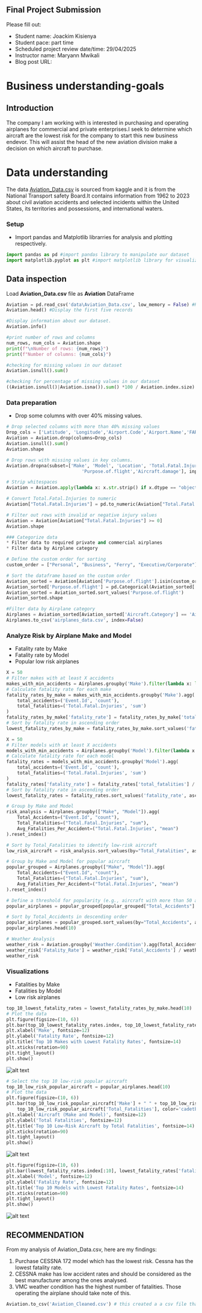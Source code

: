 ## Final Project Submission

Please fill out:
* Student name: Joackim Kisienya
* Student pace: part time 
* Scheduled project review date/time: 29/04/2025
* Instructor name: Maryann Mwikali
* Blog post URL:


# Business understanding-goals
## Introduction
The company I am working with is interested in purchasing and operating airplanes for commercial and private enterprises.I seek  to determine which aircraft are the lowest risk for the company to start this new business endevor. This will assist the head of the new aviation division make a decision on which aircraft to purchase.

# Data understanding
The data [Aviation_Data.csv](https://www.kaggle.com/datasets/khsamaha/aviation-accident-database-synopses) is sourced from kaggle and it is from the National Transport safety Board.It contains information from 1962 to 2023 about civil aviation accidents and selected incidents within the United States, its territories and possessions, and international waters.

### Setup
* Import pandas and Matplotlib librarries for analysis and plotting respectively.
```python
import pandas as pd #import pandas library to manipulate our dataset
import matplotlib.pyplot as plt #import matplotlib library for visualizations
```
## Data inspection
Load **Aviation_Data.csv** file as **Aviation** DataFrame
```python
Aviation = pd.read_csv('data\Aviation_Data.csv', low_memory = False) #Reading Aviation_Data.csv into a DataFrame 
Aviation.head() #Display the first five records
```
```python
#Display information about our dataset.
Aviation.info()
```
```python
#print number of rows and columns
num_rows, num_cols = Aviation.shape
print(f"\nNumber of rows: {num_rows}")
print(f"Number of columns: {num_cols}")
```
```python
#checking for missing values in our dataset
Aviation.isnull().sum()
```
```python
#checking for percentage of missing values in our dataset
((Aviation.isnull()|Aviation.isna()).sum() *100 / Aviation.index.size).round(2)
```
### Data preparation
* Drop some columns with over 40% missing values.

```python
# Drop selected columns with more than 40% missing values
Drop_cols = ['Latitude', 'Longitude','Airport.Code','Airport.Name','FAR.Description', 'Schedule', 'Air.carrier']
Aviation = Aviation.drop(columns=Drop_cols)
Aviation.isnull().sum()
Aviation.shape
```
```python
# Drop rows with missing values in key columns.
Aviation.dropna(subset=['Make', 'Model', 'Location', 'Total.Fatal.Injuries', 'Aircraft.Category','Weather.Condition',
                            'Purpose.of.flight','Aircraft.damage'], inplace=True)
```
```python
# Strip whitespaces
Aviation = Aviation.apply(lambda x: x.str.strip() if x.dtype == "object" else x)
```
```python
# Convert Total.Fatal.Injuries to numeric
Aviation["Total.Fatal.Injuries"] = pd.to_numeric(Aviation["Total.Fatal.Injuries"], errors="coerce")
```
```python
# Filter out rows with invalid or negative injury values
Aviation = Aviation[Aviation["Total.Fatal.Injuries"] >= 0]
Aviation.shape
```
```python
### Categorize data
* Filter data to required private and commercial airplanes
* Filter data by Airplane category
```
```python
# Define the custom order for sorting
custom_order = ["Personal", "Business", "Ferry", "Executive/Corporate"]
```
```python
# Sort the dataframe based on the custom order
Aviation_sorted = Aviation[Aviation['Purpose.of.flight'].isin(custom_order)].copy()
Aviation_sorted['Purpose.of.flight'] = pd.Categorical(Aviation_sorted['Purpose.of.flight'], categories=custom_order, ordered=True)
Aviation_sorted = Aviation_sorted.sort_values('Purpose.of.flight')
Aviation_sorted.shape
```
```python
#Filter data by Airplane category
Airplanes = Aviation_sorted[Aviation_sorted['Aircraft.Category'] == 'Airplane']
Airplanes.to_csv('airplanes_data.csv', index=False)
```
### Analyze Risk by Airplane Make and Model
* Fatality rate by Make
* Fatality rate by Model
* Popular low risk airplanes

```python
X = 50
# Filter makes with at least X accidents
makes_with_min_accidents = Airplanes.groupby('Make').filter(lambda x: len(x) >= X)
# Calculate fatality rate for each make
fatality_rates_by_make = makes_with_min_accidents.groupby('Make').agg(
    total_accidents=('Event.Id', 'count'),
    total_fatalities=('Total.Fatal.Injuries', 'sum')
)
fatality_rates_by_make['fatality_rate'] = fatality_rates_by_make['total_fatalities'] / fatality_rates_by_make['total_accidents']
# Sort by fatality rate in ascending order
lowest_fatality_rates_by_make = fatality_rates_by_make.sort_values('fatality_rate', ascending=True)
```
```python
X = 50
# Filter models with at least X accidents
models_with_min_accidents = Airplanes.groupby('Model').filter(lambda x: len(x) >= X)
# Calculate fatality rate for each model
fatality_rates = models_with_min_accidents.groupby('Model').agg(
    total_accidents=('Event.Id', 'count'),
    total_fatalities=('Total.Fatal.Injuries', 'sum')
)
fatality_rates['fatality_rate'] = fatality_rates['total_fatalities'] / fatality_rates['total_accidents']
# Sort by fatality rate in ascending order
lowest_fatality_rates = fatality_rates.sort_values('fatality_rate', ascending=True)
```
```python
# Group by Make and Model
risk_analysis = Airplanes.groupby(["Make", "Model"]).agg(
    Total_Accidents=("Event.Id", "count"),
    Total_Fatalities=("Total.Fatal.Injuries", "sum"),
    Avg_Fatalities_Per_Accident=("Total.Fatal.Injuries", "mean")
).reset_index()
```
```python
# Sort by Total_Fatalities to identify low-risk aircraft
low_risk_aircraft = risk_analysis.sort_values(by="Total_Fatalities", ascending=True)
```
```python
# Group by Make and Model for popular aircraft
popular_grouped = Airplanes.groupby(["Make", "Model"]).agg(
    Total_Accidents=("Event.Id", "count"),
    Total_Fatalities=("Total.Fatal.Injuries", "sum"),
    Avg_Fatalities_Per_Accident=("Total.Fatal.Injuries", "mean")
).reset_index()
```
```python
# Define a threshold for popularity (e.g., aircraft with more than 50 accidents)
popular_airplanes = popular_grouped[popular_grouped["Total_Accidents"] > 50]
```
```python
# Sort by Total_Accidents in descending order
popular_airplanes = popular_grouped.sort_values(by="Total_Accidents", ascending=False)
popular_airplanes.head(10)
```
```python
# Weather Analysis
weather_risk = Aviation.groupby('Weather.Condition').agg(Total_Accidents=('Event.Date', 'count'),Fatal_Accidents=('Total.Fatal.Injuries', lambda x: (x > 0).sum())).reset_index()
weather_risk['Fatality_Rate'] = weather_risk['Fatal_Accidents'] / weather_risk['Total_Accidents']
weather_risk
```

### Visualizations
* Fatalities by Make
* Fatalities by Model
* Low risk airplanes

```python
top_10_lowest_fatality_rates = lowest_fatality_rates_by_make.head(10)
# Plot the data
plt.figure(figsize=(10, 6))
plt.bar(top_10_lowest_fatality_rates.index, top_10_lowest_fatality_rates['fatality_rate'], color='indigo')
plt.xlabel('Make', fontsize=12)
plt.ylabel('Fatality Rate', fontsize=12)
plt.title('Top 10 Makes with Lowest Fatality Rates', fontsize=14)
plt.xticks(rotation=90)
plt.tight_layout()
plt.show()
```






![alt text](image-1.png)







```python
# Select the top 10 low-risk popular aircraft 
top_10_low_risk_popular_aircraft = popular_airplanes.head(10)
# Plot the data
plt.figure(figsize=(10, 6))
plt.bar(top_10_low_risk_popular_aircraft['Make'] + " " + top_10_low_risk_popular_aircraft['Model'], 
    top_10_low_risk_popular_aircraft['Total_Fatalities'], color='cadetblue')
plt.xlabel('Aircraft (Make and Model)', fontsize=12)
plt.ylabel('Total Fatalities', fontsize=12)
plt.title('Top 10 Low-Risk Aircraft by Total Fatalities', fontsize=14)
plt.xticks(rotation=90)
plt.tight_layout()
plt.show()
```




![alt text](image-2.png)







```python
plt.figure(figsize=(10, 6))
plt.bar(lowest_fatality_rates.index[:10], lowest_fatality_rates['fatality_rate'][:10], color='blue')
plt.xlabel('Model', fontsize=12)
plt.ylabel('Fatality Rate', fontsize=12)
plt.title('Top 10 Models with Lowest Fatality Rates', fontsize=14)
plt.xticks(rotation=90)
plt.tight_layout()
plt.show()
```




![alt text](image-3.png)





## RECOMMENDATION
From my analysis of Aviation_Data.csv, here are my findings:
1. Purchase CESSNA 172 model which has the lowest risk. Cessna has the lowest fatality rate.
2. CESSNA make has low accident rates and should be considered as the best manufacturer among the ones analysed.
3. VMC weather condition has the highest number of fatalities. Those operating the airplane should take note of this.

```python
Aviation.to_csv('Aviation_Cleaned.csv') # this created a a csv file that can be further explored on Tableau.
```